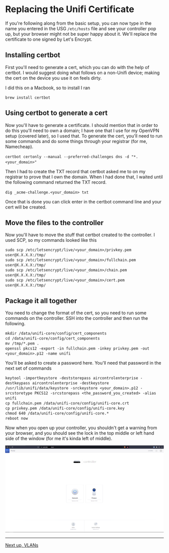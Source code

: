 # Replacing the Unifi Certificate


If you're following along from the basic setup, you can now type in the name you entered in the USG `/etc/hosts` file and see your controller pop up, but your browser might not be super happy about it. We'll replace the certificate to one signed by Let's Encrypt.


## Installing certbot


First you'll need to generate a cert, which you can do with the help of certbot. I would suggest doing what follows on a non-Unifi device; making the cert on the device you use it on feels dirty.


I did this on a Macbook, so to install I ran 


```
brew install certbot
```


## Using certbot to generate a cert


Now you'll have to generate a certificate. I should mention that in order to do this you'll need to own a domain; I have one that I use for my OpenVPN setup (covered later), so I used that. To generate the cert, you'll need to run some commands and do some things through your registrar (for me, Namecheap).


`certbot certonly --manual --preferred-challenges dns -d "*.<your_domain>"`


Then I had to create the TXT record that certbot asked me to on my registrar to prove that I own the domain. When I had done that, I waited until the following command returned the TXT record.


`dig _acme-challenge.<your_domain> txt`


Once that is done you can click enter in the certbot command line and your cert will be created.


## Move the files to the controller


Now you'll have to move the stuff that certbot created to the controller. I used SCP, so my commands looked like this


```
sudo scp /etc/letsencrypt/live/<your_domain>/privkey.pem user@X.X.X.X:/tmp/
sudo scp /etc/letsencrypt/live/<your_domain>/fullchain.pem user@X.X.X.X:/tmp/
sudo scp /etc/letsencrypt/live/<your_domain>/chain.pem user@X.X.X.X:/tmp/
sudo scp /etc/letsencrypt/live/<your_domain>/cert.pem user@X.X.X.X:/tmp/
```


## Package it all together


You need to change the format of the cert, so you need to run some commands on the controller. SSH into the controller and then run the following.


```
mkdir /data/unifi-core/config/cert_components
cd /data/unifi-core/config/cert_components
mv /tmp/*.pem .
openssl pkcs12 -export -in fullchain.pem -inkey privkey.pem -out <your_domain>.p12 -name unifi
```


You'll be asked to create a password here. You'll need that password in the next set of commands


```
keytool -importkeystore -deststorepass aircontrolenterprise -destkeypass aircontrolenterprise -destkeystore /usr/lib/unifi/data/keystore -srckeystore <your_domain>.p12 -srcstoretype PKCS12 -srcstorepass <the_password_you_created> -alias unifi
cp fullchain.pem /data/unifi-core/config/unifi-core.crt
cp privkey.pem /data/unifi-core/config/unifi-core.key
chmod 640 /data/unifi-core/config/unifi-core.*
reboot now
```


Now when you open up your controller, you shouldn't get a warning from your browser, and you should see the lock in the top middle or left hand side of the window (for me it's kinda left of middle).


![](images/login_page.png)


---
[Next up, VLANs](https://github.com/kmanc/unifi_network_setup/blob/master/vlans.md)
